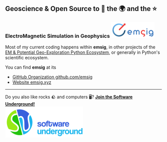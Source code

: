 ## Geoscience & Open Source to :guitar: the :earth_africa: and the :star:

### ElectroMagnetic Simulation in Geophysics <img src="https://github.com/emsig/logos/blob/main/emsig/emsig-logo.svg" width=140px />

Most of my current coding happens within **emsig**, in other projects of the 
[EM & Potential Geo-Exploration Python Ecosystem](https://emsig.xyz/#related-ecosystem),
or generally in Python's scientific ecosystem.

You can find **emsig** at its
- [GitHub Organization github.com/emsig](https://github.com/emsig)
- [Website emsig.xyz](https://emsig.xyz)

---

Do you also like rocks 🪨 and computers 🖥️?
[**Join the Software Underground!**](https://swu.ng/mattermost)  
[<img src="https://github.com/softwareunderground/brand/blob/master/logos/swung_logo_vector_cutout_colour.svg" width=250px />](https://swu.ng/mattermost)
